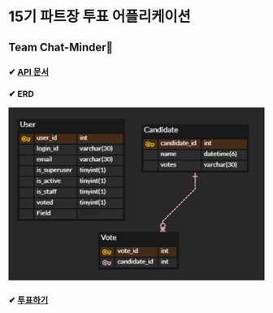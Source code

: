 # 15기 파트장 투표 어플리케이션
## Team Chat-Minder💬

### ✔ [API 문서](https://documenter.getpostman.com/view/14842658/UVJhDunp)

### ✔ ERD

![img.png](img.png)

### ✔ [투표하기](https://react-vote-14th-ten.vercel.app)